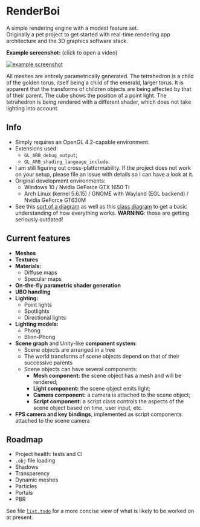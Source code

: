 RenderBoi
=========

A simple rendering engine with a modest feature set.  
Originally a pet project to get started with real-time rendering app 
architecture and the 3D graphics software stack.

**Example screenshot:** (click to open a video)  

[![example screenshot](https://i.imgur.com/2xz4x0M.png)][video]  

All meshes are entirely parametrically generated. The tetrahedron is a child 
of the golden torus, itself being a child of the emerald, larger torus. It is 
apparent that the transforms of children objects are being affected by that of
their parent. The cube shows the position of a point light. The tetrahedron is
being rendered with a different shader, which does not take lighting into
account.

## Info

* Simply requires an OpenGL 4.2-capable environment.
* Extensions used:
  * `GL_ARB_debug_output`;
  * `GL_ARB_shading_language_include`.
* I am still figuring out cross-platformability. If the project does not work
on your setup, please file an issue with details so I can have a look at it.
* Original development environments:
  * Windows 10 / Nvidia GeForce GTX 1650 Ti
  * Arch Linux (kernel 5.6.15) / GNOME with Wayland (EGL backend) / Nvidia GeForce GT630M
* See this [sort of a diagram][diag1] as well as this [class diagram][diag2] to get a basic understanding of how everything works. **WARNING**: those are getting seriously outdated!

## Current features

* **Meshes**
* **Textures**
* **Materials:**
  * Diffuse maps
  * Specular maps
* **On-the-fly parametric shader generation**
* **UBO handling**
* **Lighting:**
  * Point lights
  * Spotlights
  * Directional lights
* **Lighting models:**
  * Phong
  * Blinn-Phong
* **Scene graph** and Unity-like **component system**:
  * Scene objects are arranged in a tree
  * The world transforms of scene objects depend on that of their successive parents
  * Scene objects can have several components:
    * **Mesh component:** the scene object has a mesh and will be rendered;
    * **Light component:** the scene object emits light;
    * **Camera component:** a camera is attached to the scene object;
    * **Script component:** a script class controls the aspects of the scene object based on time, user input, etc.
* **FPS camera and key bindings**, implemented as script components attached to the scene camera

## Roadmap

* Project health: tests and CI
* `.obj` file loading
* Shadows
* Transparency
* Dynamic meshes
* Particles
* Portals
* PBR

See file [`list.todo`][todo] for a more concise view of what is likely to be worked on at present.

[video]: https://streamable.com/vrq3u8
[diag1]: https://github.com/deqyra/RenderBoi/blob/master/system_diagram.png
[diag2]: https://github.com/deqyra/RenderBoi/blob/master/class_diagram.png
[todo]:  https://github.com/deqyra/RenderBoi/blob/master/list.todo